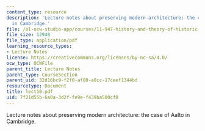 ```yaml
---
content_type: resource
description: 'Lecture notes about preserving modern architecture: the case of Aalto
  in Cambridge.'
file: /ol-ocw-studio-app/courses/11-947-history-and-theory-of-historic-preservation-spring-2007/7f21d55b6a0a3d2ffe9ef439ba500cf8_lect10.pdf
file_size: 12948
file_type: application/pdf
learning_resource_types:
- Lecture Notes
license: https://creativecommons.org/licenses/by-nc-sa/4.0/
ocw_type: OCWFile
parent_title: Lecture Notes
parent_type: CourseSection
parent_uid: 32d16bc9-f2f0-af80-a8cc-17ceef1344bd
resourcetype: Document
title: lect10.pdf
uid: 7f21d55b-6a0a-3d2f-fe9e-f439ba500cf8
---
```

Lecture notes about preserving modern architecture: the case of Aalto in Cambridge.